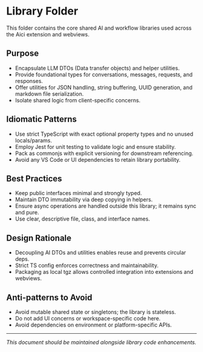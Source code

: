 # Library Folder

This folder contains the core shared AI and workflow libraries used across the Aici extension and webviews.

## Purpose

- Encapsulate LLM DTOs (Data transfer objects) and helper utilities.
- Provide foundational types for conversations, messages, requests, and responses.
- Offer utilities for JSON handling, string buffering, UUID generation, and markdown file serialization.
- Isolate shared logic from client-specific concerns.

## Idiomatic Patterns

- Use strict TypeScript with exact optional property types and no unused locals/params.
- Employ Jest for unit testing to validate logic and ensure stability.
- Pack as commonjs with explicit versioning for downstream referencing.
- Avoid any VS Code or UI dependencies to retain library portability.

## Best Practices

- Keep public interfaces minimal and strongly typed.
- Maintain DTO immutability via deep copying in helpers.
- Ensure async operations are handled outside this library; it remains sync and pure.
- Use clear, descriptive file, class, and interface names.

## Design Rationale

- Decoupling AI DTOs and utilities enables reuse and prevents circular deps.
- Strict TS config enforces correctness and maintainability.
- Packaging as local tgz allows controlled integration into extensions and webviews.

## Anti-patterns to Avoid

- Avoid mutable shared state or singletons; the library is stateless.
- Do not add UI concerns or workspace-specific code here.
- Avoid dependencies on environment or platform-specific APIs.

---

*This document should be maintained alongside library code enhancements.*